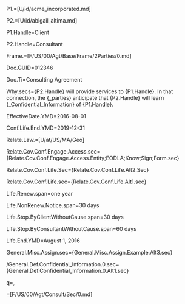 P1.=[U/id/acme_incorporated.md]

P2.=[U/id/abigail_altima.md]

P1.Handle=Client

P2.Handle=Consultant

Frame.=[F/US/00/Agt/Base/Frame/2Parties/0.md]

Doc.GUID=012346

Doc.Ti=Consulting Agreement

Why.secs={P2.Handle} will provide services to {P1.Handle}.  In that connection, the {_parties} anticipate that {P2.Handle} will learn {_Confidential_Information} of {P1.Handle}. 

EffectiveDate.YMD=2016-08-01

Conf.Life.End.YMD=2019-12-31

Relate.Law.=[U/at/US/MA/Geo]

Relate.Cov.Conf.Engage.Access.sec={Relate.Cov.Conf.Engage.Access.Entity;EODLA;Know;Sign;Form.sec}

Relate.Cov.Conf.Life.Sec={Relate.Cov.Conf.Life.Alt2.Sec}

Relate.Cov.Conf.Life.sec={Relate.Cov.Conf.Life.Alt1.sec}

Life.Renew.span=one year

Life.NonRenew.Notice.span=30 days

Life.Stop.ByClientWithoutCause.span=30 days

Life.Stop.ByConsultantWithoutCause.span=60 days

Life.End.YMD=August 1, 2016

General.Misc.Assign.sec={General.Misc.Assign.Example.Alt3.sec}

/General.Def.Confidential_Information.0.sec={General.Def.Confidential_Information.0.Alt1.sec}

q=,

=[F/US/00/Agt/Consult/Sec/0.md]
